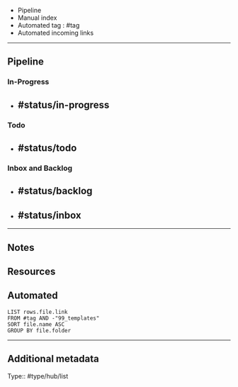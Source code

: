 - Pipeline
- Manual index
- Automated tag : #tag 
- Automated incoming links 

---
## Pipeline
### In-Progress 
- #status/in-progress 
	- 
### Todo
- #status/todo 
	- 
### Inbox and Backlog
- #status/backlog 
	- 
- #status/inbox 
	- 

---
## Notes 

## Resources

## Automated
```dataview
LIST rows.file.link
FROM #tag AND -"99_templates"
SORT file.name ASC
GROUP BY file.folder
```

---
## Additional metadata
Type:: #type/hub/list 
